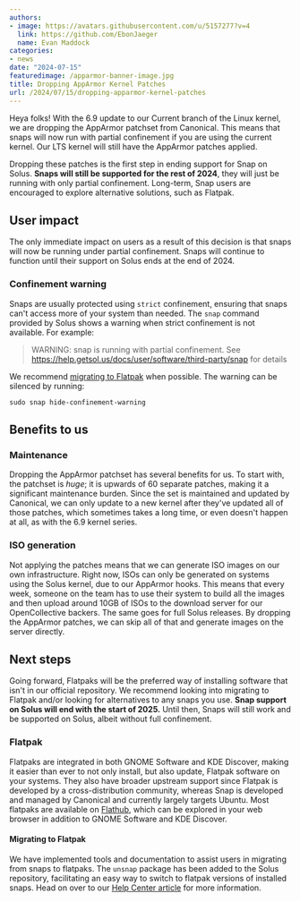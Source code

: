 ```yaml
---
authors:
- image: https://avatars.githubusercontent.com/u/5157277?v=4
  link: https://github.com/EbonJaeger
  name: Evan Maddock
categories:
- news
date: "2024-07-15"
featuredimage: /apparmor-banner-image.jpg
title: Dropping AppArmor Kernel Patches
url: /2024/07/15/dropping-apparmor-kernel-patches
---
```


Heya folks! With the 6.9 update to our Current branch of the Linux kernel, we are dropping the AppArmor patchset from Canonical. This means that snaps will now run with partial confinement if you are using the current kernel. Our LTS kernel will still have the AppArmor patches applied.

Dropping these patches is the first step in ending support for Snap on Solus. **Snaps will still be supported for the rest of 2024**, they will just be running with only partial confinement. Long-term, Snap users are encouraged to explore alternative solutions, such as Flatpak.

## User impact

The only immediate impact on users as a result of this decision is that snaps will now be running under partial confinement. Snaps will continue to function until their support on Solus ends at the end of 2024.

### Confinement warning

Snaps are usually protected using `strict` confinement, ensuring that snaps can't access more of your system than needed. The `snap` command provided by Solus shows a warning when strict confinement is not available. For example:

> WARNING: snap is running with partial confinement. See https://help.getsol.us/docs/user/software/third-party/snap for details

We recommend [migrating to Flatpak](https://help.getsol.us/docs/user/software/third-party/snap#migrating-to-flatpak) when possible. The warning can be silenced by running:

```
sudo snap hide-confinement-warning
```

## Benefits to us

### Maintenance

Dropping the AppArmor patchset has several benefits for us. To start with, the patchset is *huge*; it is upwards of 60 separate patches, making it a significant maintenance burden. Since the set is maintained and updated by Canonical, we can only update to a new kernel after they've updated all of those patches, which sometimes takes a long time, or even doesn't happen at all, as with the 6.9 kernel series.

### ISO generation

Not applying the patches means that we can generate ISO images on our own infrastructure. Right now, ISOs can only be generated on systems using the Solus kernel, due to our AppArmor hooks. This means that every week, someone on the team has to use their system to build all the images and then upload around 10GB of ISOs to the download server for our OpenCollective backers. The same goes for full Solus releases. By dropping the AppArmor patches, we can skip all of that and generate images on the server directly.

## Next steps

Going forward, Flatpaks will be the preferred way of installing software that isn't in our official repository. We recommend looking into migrating to Flatpak and/or looking for alternatives to any snaps you use. **Snap support on Solus will end with the start of 2025.** Until then, Snaps will still work and be supported on Solus, albeit without full confinement.

### Flatpak

Flatpaks are integrated in both GNOME Software and KDE Discover, making it easier than ever to not only install, but also update, Flatpak software on your systems. They also have broader upstream support since Flatpak is developed by a cross-distribution community, whereas Snap is developed and managed by Canonical and currently largely targets Ubuntu. Most flatpaks are available on [Flathub](https://flathub.org/), which can be explored in your web browser in addition to GNOME Software and KDE Discover.

#### Migrating to Flatpak

We have implemented tools and documentation to assist users in migrating from snaps to flatpaks. The `unsnap` package has been added to the Solus repository, facilitating an easy way to switch to flatpak versions of installed snaps. Head on over to our [Help Center article](https://help.getsol.us/docs/user/software/third-party/snap#migrating-to-flatpak) for more information.
